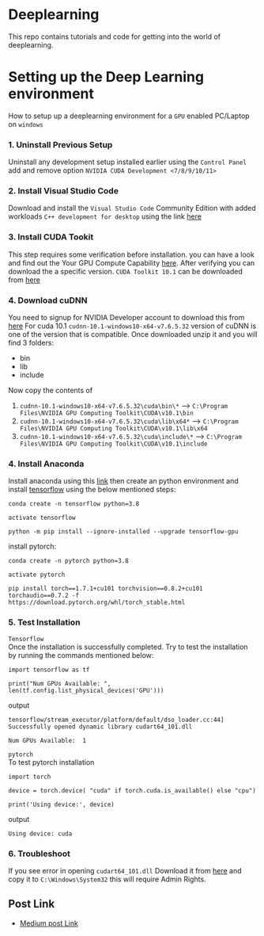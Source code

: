 # Deeplearning
This repo contains tutorials and code for getting into the world of deeplearning.

# Setting up the Deep Learning environment
How to setup up a deeplearning environment for a `GPU` enabled PC/Laptop on `windows`

### 1. Uninstall Previous Setup
Uninstall any development setup installed earlier using the `Control Panel` add and remove option `NVIDIA CUDA Development <7/8/9/10/11>`
### 2. Install Visual Studio Code 
Download and install  the `Visual Studio Code` Community Edition with added workloads `C++ development for desktop` using the link [here](https://visualstudio.microsoft.com/downloads/?utm_medium=microsoft&utm_source=docs.microsoft.com&utm_campaign=button+cta&utm_content=download+vs2017)   
### 3. Install CUDA Tookit
This step requires some verification before installation. you can have a look and find out the Your GPU Compute Capability [here](https://developer.nvidia.com/cuda-gpus). After verifying you can download the a specific version. `CUDA Toolkit 10.1` can be downloaded from [here](https://developer.nvidia.com/cuda-10.1-download-archive-update2) 
### 4. Download cuDNN
You need to signup for NVIDIA Developer account to download this from [here](https://developer.nvidia.com/cudnn)
For cuda 10.1 `cudnn-10.1-windows10-x64-v7.6.5.32` version of cuDNN is one of the version that is compatible. Once downloaded unzip it and you will find 3 folders:
- bin
- lib
- include

Now copy the contents of 
1. `cudnn-10.1-windows10-x64-v7.6.5.32\cuda\bin\*` --> `C:\Program Files\NVIDIA GPU Computing Toolkit\CUDA\v10.1\bin`
2. `cudnn-10.1-windows10-x64-v7.6.5.32\cuda\lib\x64*` --> `C:\Program Files\NVIDIA GPU Computing Toolkit\CUDA\v10.1\lib\x64`
3. `cudnn-10.1-windows10-x64-v7.6.5.32\cuda\include\*` --> `C:\Program Files\NVIDIA GPU Computing Toolkit\CUDA\v10.1\include`

### 4. Install Anaconda 
Install anaconda using this [link](https://www.anaconda.com/download/) then create an python environment and install [tensorflow]( https://www.tensorflow.org/install/gpu) using the below mentioned steps:
```
conda create -n tensorflow python=3.8

activate tensorflow

python -m pip install --ignore-installed --upgrade tensorflow-gpu
```
install pytorch:
```
conda create -n pytorch python=3.8

activate pytorch

pip install torch==1.7.1+cu101 torchvision==0.8.2+cu101 torchaudio==0.7.2 -f https://download.pytorch.org/whl/torch_stable.html
```

### 5. Test Installation
`Tensorflow` <br>
Once the installation is successfully completed. Try to test the installation by running the commands mentioned below:
```
import tensorflow as tf

print("Num GPUs Available: ", len(tf.config.list_physical_devices('GPU')))

```
output
```
tensorflow/stream_executor/platform/default/dso_loader.cc:44] Successfully opened dynamic library cudart64_101.dll

Num GPUs Available:  1
```
`pytorch` <br>
To test pytorch installation
```
import torch

device = torch.device( "cuda" if torch.cuda.is_available() else "cpu")

print('Using device:', device)
```
output
```
Using device: cuda
```

### 6. Troubleshoot
If you see error in opening  `cudart64_101.dll` Download it from [here](https://www.dll-files.com/download/1d7955354884a9058e89bb8ea34415c9/cudart64_101.dll.html?c=eVJsNVBIa1hvenBxV004Vkl4eDd3dz09)
and copy it to `C:\Windows\System32` this will require Admin Rights.

## Post Link
- [Medium post Link](https://medium.com/@princerocker22/setting-up-the-deep-learning-environment-with-cuda-b00a0195da9e)


